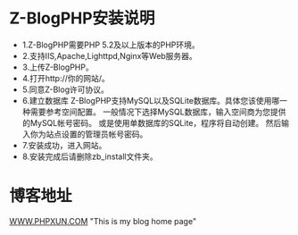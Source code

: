﻿# Z-BlogPHP安装说明

+ 1.Z-BlogPHP需要PHP 5.2及以上版本的PHP环境。
+ 2.支持IIS,Apache,Lighttpd,Nginx等Web服务器。
+ 3.上传Z-BlogPHP。
+ 4.打开http://你的网站/。
+ 5.同意Z-Blog许可协议。
+ 6.建立数据库
     Z-BlogPHP支持MySQL以及SQLite数据库。具体您该使用哪一种需要参考空间配置。
     一般情况下选择MySQL数据库，输入空间商为您提供的MySQL帐号密码。
     或是使用单数据库的SQLite，程序将自动创建。
     然后输入你为站点设置的管理员帐号密码。
+ 7.安装成功，进入网站。
+ 8.安装完成后请删除zb_install文件夹。


# 博客地址

[WWW.PHPXUN.COM](http://www.phpxun.com/)  "This is my blog home page"
